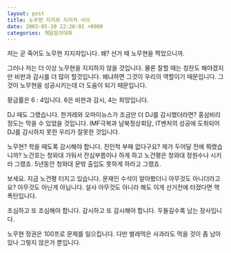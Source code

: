 ```yaml
---
layout: post
title: 노무현 지지와 지지자 사이
date: 2003-05-20 22:28:01 +0900
categories: 깨달음의대화
---
```

저는 곧 죽어도 노무현 지지자입니다. 왜? 선거 때 노무현을 찍었으니까.
  

  
그러나 저는 더 이상 노무현을 지지하지 않을 것입니다. 물론 잘할 때는 칭찬도 해야겠지만 비판과 감시를 더 많이 할것입니다. 왜냐하면 그것이 우리의 역할이기 때문입니다. 그것이 노무현을 성공시키는데 더 도움이 되기 때문입니다.
  

  
황금률은 6 : 4입니다. 6은 비판과 감시, 4는 희망입니다.
  

  
DJ 때도 그랬습니다. 한겨레와 오마이뉴스가 조금만 더 DJ를 감시했더라면? 홍삼비리 정도는 막을 수 있었을 것입니다. IMF극복과 남북정상회담, IT벤처의 성공에 도취되어 DJ를 감시하지 못한 우리가 잘못한 것입니다.
  

  
노무현? 학을 떼도록 감시해야 합니다. 친인척 부패 없다구요? 제가 두어달 전에 뭐랬습니까? 노건호는 청와대 가둬서 잔심부름이나 하게 하고 노건평은 청와대 정원수나 시키라 그랬죠. 5년동안 청와대 문밖 출입도 못하게 하라고 그랬죠.
  

  
보세요. 지금 노건평 터지고 있습니다. 문재인 수석이 알아봤더니 아무것도 아니더라고요? 아무것도 아닌게 아닙니다. 설사 아무것도 아니라 해도 이게 선거전에 터졌다면 핵폭탄입니다.
  

  
조심하고 또 조심해야 합니다. 감시하고 또 감시해야 합니다. 두들길수록 남는 장사입니다.
  

  
노무현 정권은 100프로 문제를 일으킵니다. 다만 벌레먹은 사과라도 먹을 것이 좀 남아있나 그렇지 않은가 뿐입니다.